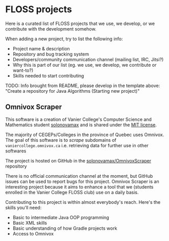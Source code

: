 # FLOSS projects

Here is a curated list of FLOSS projects that we use, we develop, or we contribute with the development somehow.

When adding a new project, try to list the following info:
* Project name & description
* Repository and bug tracking system
* Developers/community communication channel (mailing list, IRC, Jitsi?)
* Why this is part of our list (eg. we use, we develop, we contribute or want-to?)
* Skills needed to start contributing

TODO: Info brought from README, please develop in the template above: "Create a repository for Java Algorithms (Starting new project)"

## Omnivox Scraper
This software is a creation of Vanier College's Computer Science and Mathematics student [solonovamax](https://github.com/solonovamax) and is shared under the [MIT license](https://github.com/solonovamax/Omnivox-Scraper/blob/master/LICENSE.md).

The majority of CEGEPs/Colleges in the province of Quebec uses Omnivox. The goal of this software is to *scrape* subdomains of ```vaniercollege.omnivox.ca``` i.e. retrieving data for further use in other softwares

The project is hosted on GitHub in the [solonovamax/OmnivoxScraper](https://github.com/solonovamax/Omnivox-Scraper) repository

There is no official communication channel at the moment, but GitHub issues can be used to report bugs for this project. Omnivox Scraper is an interesting project because it aims to enhance a tool that we (students enrolled in the Vanier College FLOSS club) use on a daily basis.

Contributing to this project is within almost everybody's reach. Here's the skills you'll need:
* Basic to intermediate Java OOP programming
* Basic XML skills
* Basic understanding of how Gradle projects work
* Access to Omnivox